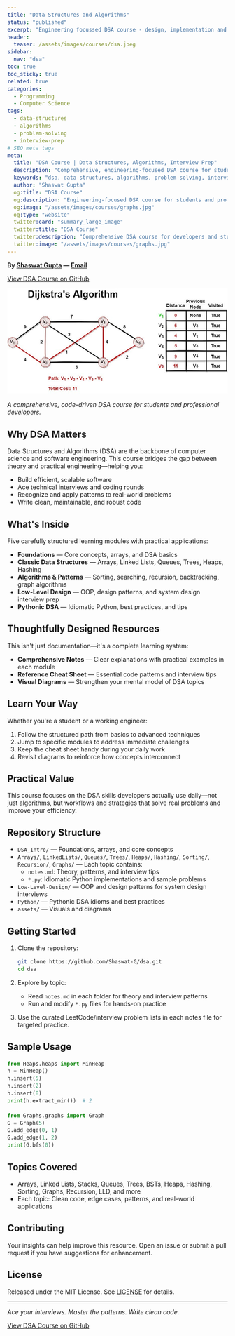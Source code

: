 ```yaml
---
title: "Data Structures and Algorithms"
status: "published"
excerpt: "Engineering focussed DSA course - design, implementation and patterns."
header:
  teaser: /assets/images/courses/dsa.jpeg
sidebar:
  nav: "dsa"
toc: true
toc_sticky: true
related: true
categories:
  - Programming
  - Computer Science
tags:
  - data-structures
  - algorithms
  - problem-solving
  - interview-prep
# SEO meta tags
meta:
  title: "DSA Course | Data Structures, Algorithms, Interview Prep"
  description: "Comprehensive, engineering-focused DSA course for students and professional developers. Learn data structures, algorithms, and problem-solving."
  keywords: "dsa, data structures, algorithms, problem solving, interview prep, course"
  author: "Shaswat Gupta"
  og:title: "DSA Course"
  og:description: "Engineering-focused DSA course for students and professionals. Learn data structures and algorithms."
  og:image: "/assets/images/courses/graphs.jpg"
  og:type: "website"
  twitter:card: "summary_large_image"
  twitter:title: "DSA Course"
  twitter:description: "Comprehensive DSA course for developers and students."
  twitter:image: "/assets/images/courses/graphs.jpg"
---
```


**By [Shaswat Gupta](https://www.linkedin.com/in/shaswat-gupta/) &mdash; [Email](/contact/)**

[View DSA Course on GitHub](https://github.com/Shaswat-G/dsa)

![DSA](dsa/graphs.jpg)

_A comprehensive, code-driven DSA course for students and professional developers._

## Why DSA Matters

Data Structures and Algorithms (DSA) are the backbone of computer science and software engineering. This course bridges the gap between theory and practical engineering—helping you:

- Build efficient, scalable software
- Ace technical interviews and coding rounds
- Recognize and apply patterns to real-world problems
- Write clean, maintainable, and robust code

## What's Inside

Five carefully structured learning modules with practical applications:

- **Foundations** — Core concepts, arrays, and DSA basics
- **Classic Data Structures** — Arrays, Linked Lists, Queues, Trees, Heaps, Hashing
- **Algorithms & Patterns** — Sorting, searching, recursion, backtracking, graph algorithms
- **Low-Level Design** — OOP, design patterns, and system design interview prep
- **Pythonic DSA** — Idiomatic Python, best practices, and tips

## Thoughtfully Designed Resources

This isn't just documentation—it's a complete learning system:

- **Comprehensive Notes** — Clear explanations with practical examples in each module
- **Reference Cheat Sheet** — Essential code patterns and interview tips
- **Visual Diagrams** — Strengthen your mental model of DSA topics

## Learn Your Way

Whether you're a student or a working engineer:

1. Follow the structured path from basics to advanced techniques
2. Jump to specific modules to address immediate challenges
3. Keep the cheat sheet handy during your daily work
4. Revisit diagrams to reinforce how concepts interconnect

## Practical Value

This course focuses on the DSA skills developers actually use daily—not just algorithms, but workflows and strategies that solve real problems and improve your efficiency.

## Repository Structure

- `DSA_Intro/` — Foundations, arrays, and core concepts
- `Arrays/`, `LinkedLists/`, `Queues/`, `Trees/`, `Heaps/`, `Hashing/`, `Sorting/`, `Recursion/`, `Graphs/` — Each topic contains:
  - `notes.md`: Theory, patterns, and interview tips
  - `*.py`: Idiomatic Python implementations and sample problems
- `Low-Level-Design/` — OOP and design patterns for system design interviews
- `Python/` — Pythonic DSA idioms and best practices
- `assets/` — Visuals and diagrams

## Getting Started

1. Clone the repository:

   ```sh
   git clone https://github.com/Shaswat-G/dsa.git
   cd dsa
   ```

2. Explore by topic:

   - Read `notes.md` in each folder for theory and interview patterns
   - Run and modify `*.py` files for hands-on practice

3. Use the curated LeetCode/interview problem lists in each notes file for targeted practice.

## Sample Usage

```python
from Heaps.heaps import MinHeap
h = MinHeap()
h.insert(5)
h.insert(2)
h.insert(8)
print(h.extract_min())  # 2

from Graphs.graphs import Graph
G = Graph(5)
G.add_edge(0, 1)
G.add_edge(1, 2)
print(G.bfs(0))
```

## Topics Covered

- Arrays, Linked Lists, Stacks, Queues, Trees, BSTs, Heaps, Hashing, Sorting, Graphs, Recursion, LLD, and more
- Each topic: Clean code, edge cases, patterns, and real-world applications

## Contributing

Your insights can help improve this resource. Open an issue or submit a pull request if you have suggestions for enhancement.

## License

Released under the MIT License. See [LICENSE](/assets/files/MIT_License.md) for details.

---

_Ace your interviews. Master the patterns. Write clean code._

[View DSA Course on GitHub](https://github.com/Shaswat-G/dsa)
